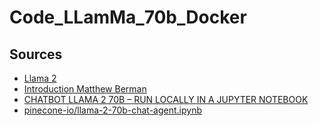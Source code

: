 # Code_LLamMa_70b_Docker

## Sources

 * [Llama 2](https://llama.meta.com/llama2)
 * [Introduction Matthew Berman](https://www.youtube.com/watch?v=ClOQ0BnJNcs)
 * [CHATBOT LLAMA 2 70B – RUN LOCALLY IN A JUPYTER NOTEBOOK](https://ai-box.eu/en/news/chatbot-llama-2-70b-run-locally-in-a-jupyter-notebook/991/#:~:text=Command%3A%20pip%20install%20jupyter%20Here%20is%20the%20link,folder%20where%20you%20have%20placed%20the%20notebook%20before.)
 * [pinecone-io/llama-2-70b-chat-agent.ipynb](https://github.com/pinecone-io/examples/tree/master/learn/generation/llm-field-guide/llama-2)
